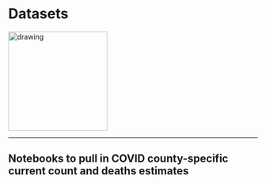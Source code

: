 #  Datasets

<img src="../logo1.png" alt="drawing" style="width:200px;"/>

---

## Notebooks to pull in COVID county-specific current count and deaths estimates



